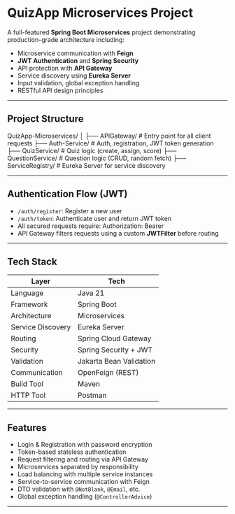 # QuizApp Microservices Project

A full-featured **Spring Boot Microservices** project demonstrating production-grade architecture including:

- Microservice communication with **Feign**
- **JWT Authentication** and **Spring Security**
- API protection with **API Gateway**
- Service discovery using **Eureka Server**
- Input validation, global exception handling
- RESTful API design principles

---

## Project Structure
QuizApp-Microservices/
│
├── APIGateway/ # Entry point for all client requests
├── Auth-Service/ # Auth, registration, JWT token generation
├── QuizService/ # Quiz logic (create, assign, score)
├── QuestionService/ # Question logic (CRUD, random fetch)
├── ServiceRegistry/ # Eureka Server for service discovery

---

## Authentication Flow (JWT)

- `/auth/register`: Register a new user
- `/auth/token`: Authenticate user and return JWT token
- All secured requests require:
  Authorization: Bearer <token>
- API Gateway filters requests using a custom **JWTFilter** before routing

---

## Tech Stack

| Layer | Tech |
|-------|------|
| Language | Java 21 |
| Framework | Spring Boot |
| Architecture | Microservices |
| Service Discovery | Eureka Server |
| Routing | Spring Cloud Gateway |
| Security | Spring Security + JWT |
| Validation | Jakarta Bean Validation |
| Communication | OpenFeign (REST) |
| Build Tool | Maven |
| HTTP Tool | Postman |

---

## Features

- Login & Registration with password encryption
- Token-based stateless authentication
- Request filtering and routing via API Gateway
- Microservices separated by responsibility
- Load balancing with multiple service instances
- Service-to-service communication with Feign
- DTO validation with `@NotBlank`, `@Email`, etc.
- Global exception handling (`@ControllerAdvice`)

---

